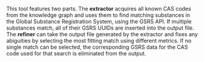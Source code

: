 This tool features two parts. The **extractor** acquires all known CAS codes from the
knowledge graph and uses them to find matching substances in the Global Substance Registration System, using the GSRS
API. If multiple substances match, all of their GSRS UUIDs are inserted into the output file.
The **refiner** can take the output file generated by the extractor and fixes any abiguities
by selecting the most fitting match using different metrics. If no single match can be selected, the corresponding GSRS
data for the CAS code used for that search is eliminated from the output.